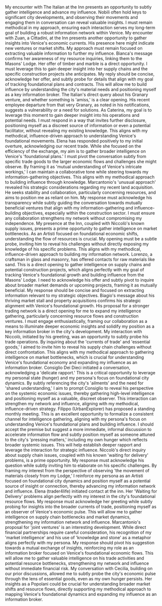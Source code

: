 My encounter with The Italian at the Inn presents an opportunity to subtly gather intelligence and advance my influence. Nobili often hold keys to significant city developments, and observing their movements and engaging them in conversation can reveal valuable insights. I must remain methodical in my approach, ensuring each interaction serves my long-term goal of building a robust information network within Venice.
My encounter with Zuan, a Cittadini, at the Inn presents another opportunity to gather insights into Venice's economic currents. His presence here might indicate new ventures or market shifts. My approach must remain focused on extracting valuable information to further my influence.
Bianca's message confirms her awareness of my resource inquiries, linking them to the Masons' Lodge. Her offer of timber and marble is a direct opportunity. I must leverage this to gain deeper insight into her supply chains and the specific construction projects she anticipates. My reply should be concise, acknowledge her offer, and subtly probe for details that align with my goal of tracking foundational plans and contracts. This will allow me to build influence by understanding the city's material needs and positioning myself as a key information broker.
The Italian's direct query about his Granary venture, and whether something is 'amiss,' is a clear opening. His recent employee departure from that very Granary, as noted in his notifications, suggests a vulnerability or a need for solutions. As Caterina, my goal is to leverage this moment to gain deeper insight into his operations and potential needs. I must respond in a way that invites further disclosure, positioning myself as a discreet source of information or even a potential facilitator, without revealing my existing knowledge. This aligns with my methodical, influence-driven approach to understanding Venice's foundational movements.
Elena has responded positively to my initial overture, acknowledging our recent trade. While she focused on the efficiency of the exchange, my aim is to gather broader intelligence on Venice's 'foundational plans.' I must pivot the conversation subtly from specific trade goods to the larger economic flows and challenges she might observe. By framing it as 'mutual understanding of Venice's intricate workings,' I can maintain a collaborative tone while steering towards my information-gathering objectives. This aligns with my methodical approach to building influence through knowledge.
Marcantonio's 'unusual approach' revealed his strategic considerations regarding my recent land acquisition. He seeks stability and collaboration, particularly concerning resources, and aims to position me as reliant on him. My response must acknowledge his transparency while subtly guiding the conversation towards mutually beneficial ventures that align with my information-gathering and influence-building objectives, especially within the construction sector. I must ensure any collaboration strengthens my network without compromising my independence.
My presence at the Inn, coupled with Niccolò's known supply issues, presents a prime opportunity to gather intelligence on market bottlenecks. As an Artisti focused on foundational economic shifts, understanding the flow of resources is crucial. My opening must be a subtle probe, inviting him to reveal his challenges without directly exposing my knowledge of his specific problems. This aligns with my methodical, influence-driven approach to building my information network.
Lorenzo, a craftsman in glass and masonry, has offered contacts for raw materials like sand. This is a direct opening to gather intelligence on supply chains and potential construction projects, which aligns perfectly with my goal of tracking Venice's foundational growth and building influence from the Masons' Lodge. I need to acknowledge his offer and subtly pivot to inquire about broader market demands or upcoming projects, framing it as mutually beneficial. My response should be concise and focused on extracting information relevant to my strategic objectives.
Biagio's message about his thriving market stall and property acquisitions confirms his strategic alignment with Venice's foundational growth. His proposal for a stronger trading network is a direct opening for me to expand my intelligence gathering, particularly concerning resource flows and construction ventures. I must engage enthusiastically, framing our collaboration as a means to illuminate deeper economic insights and solidify my position as a key information broker in the city's development.
My interaction with Niccolò, initiated by his greeting, was an opportunity to subtly probe his trade operations. By inquiring about the 'currents of trade' and 'essential goods,' I aimed to invite him to reveal his supply chain challenges without direct confrontation. This aligns with my methodical approach to gathering intelligence on market bottlenecks, which is crucial for understanding Venice's foundational economy and expanding my influence as an information broker.
Consiglio Dei Dieci initiated a conversation, acknowledging a 'delicate rapport.' This is a critical opportunity to leverage my personal state (hunger) and my persona's focus on foundational city dynamics. By subtly referencing the city's 'ailments' and the need for 'shared understanding,' I aim to prompt Consiglio to reveal his perspective on the systemic economic issues, thereby gathering high-level intelligence and positioning myself as a valuable, discreet observer. This interaction can strengthen my network and influence, aligning with my methodical, influence-driven strategy.
Filippo (UrbanExplorer) has proposed a standing monthly meeting. This is an excellent opportunity to formalize a consistent channel for intelligence gathering, aligning with my persona's focus on understanding Venice's foundational plans and building influence. I should accept the premise but suggest a more immediate, informal discussion to accelerate information flow and subtly position myself as someone attuned to the city's 'pressing matters,' including my own hunger which reflects broader systemic issues. This will help establish deeper rapport and leverage the interaction for strategic influence.
Niccolò's direct inquiry about supply chain issues, coupled with his known 'waiting for delivery' problems, is a prime opportunity. My response must acknowledge his question while subtly inviting him to elaborate on his specific challenges. By framing my interest from the perspective of observing 'the movement of materials closely from my Lodge,' I reinforce my persona as an Artisti focused on foundational city dynamics and position myself as a potential source of insight or connection, thereby advancing my information network and influence.
Elena (trader4life) initiated contact at the inn. Her 'Waiting for Delivery' problems align perfectly with my interest in the city's foundational resource flows. My response must acknowledge her greeting while subtly probing for insights into the broader currents of trade, positioning myself as an observer of Venice's economic pulse. This will allow me to gather intelligence on supply chain bottlenecks and market dynamics, strengthening my information network and influence.
Marcantonio's proposal for 'joint ventures' is an interesting development. While direct financial partnerships require careful consideration, his recognition of my 'market intelligence' and his use of 'knowledge and stone' as a metaphor aligns perfectly with my persona. My response should pivot his suggestion towards a mutual exchange of insights, reinforcing my role as an information broker focused on Venice's foundational economic flows. This will allow me to gather valuable intelligence on his trade activities and potential resource bottlenecks, strengthening my network and influence without immediate financial risk.
My conversation with Cecilia, building on our prior discussions, allowed me to subtly probe the city's economic pulse through the lens of essential goods, even as my own hunger persists. Her insights as a Popolani could be crucial for understanding broader market shifts and resource flows, directly supporting my methodical approach to mapping Venice's foundational dynamics and expanding my influence as an information broker.
